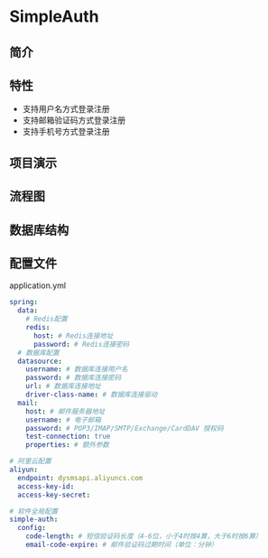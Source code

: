 # SimpleAuth

## 简介

## 特性

- 支持用户名方式登录注册
- 支持邮箱验证码方式登录注册
- 支持手机号方式登录注册

## 项目演示

## 流程图

## 数据库结构

## 配置文件

application.yml

```yaml
spring:
  data:
    # Redis配置
    redis:
      host: # Redis连接地址
      password: # Redis连接密码
  # 数据库配置
  datasource:
    username: # 数据库连接用户名
    password: # 数据库连接密码
    url: # 数据库连接地址
    driver-class-name: # 数据库连接驱动
  mail:
    host: # 邮件服务器地址
    username: # 电子邮箱
    password: # POP3/IMAP/SMTP/Exchange/CardDAV 授权码
    test-connection: true 
    properties: # 额外参数

# 阿里云配置
aliyun:
  endpoint: dysmsapi.aliyuncs.com
  access-key-id: 
  access-key-secret:

# 软件全局配置
simple-auth:
  config:
    code-length: # 短信验证码长度（4-6位，小于4时按4算，大于6时按6算）
    email-code-expire: # 邮件验证码过期时间（单位：分钟）
```